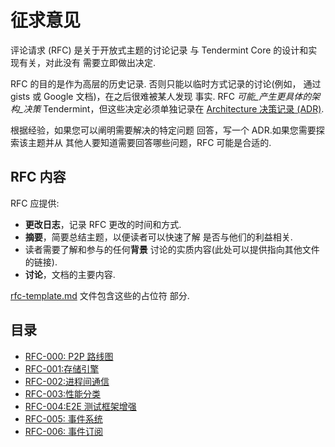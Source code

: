 # 征求意见

评论请求 (RFC) 是关于开放式主题的讨论记录
与 Tendermint Core 的设计和实现有关，对此没有
需要立即做出决定.

RFC 的目的是作为高层的历史记录.
否则只能以临时方式记录的讨论(例如，
通过 gists 或 Google 文档)，在之后很难被某人发现
事实. RFC _可能_产生更具体的架构_决策_
Tendermint，但这些决定必须单独记录在 [Architecture
决策记录 (ADR)](./../architecture).

根据经验，如果您可以阐明需要解决的特定问题
回答，写一个 ADR.如果您需要探索该主题并从
其他人要知道需要回答哪些问题，RFC 可能是合适的.

## RFC 内容

RFC 应提供:

- **更改日志**，记录 RFC 更改的时间和方式.
- **摘要**，简要总结主题，以便读者可以快速了解
  是否与他们的利益相关.
- 读者需要了解和参与的任何**背景**
  讨论的实质内容(此处可以提供指向其他文件的链接).
- **讨论**，文档的主要内容.

[rfc-template.md](./rfc-template.md) 文件包含这些的占位符
部分.

## 目录

- [RFC-000: P2P 路线图](./rfc-000-p2p-roadmap.rst)
- [RFC-001:存储引擎](./rfc-001-storage-engine.rst)
- [RFC-002:进程间通信](./rfc-002-ipc-ecosystem.md)
- [RFC-003:性能分类](./rfc-003-performance-questions.md)
- [RFC-004:E2E 测试框架增强](./rfc-004-e2e-framework.md)
- [RFC-005: 事件系统](./rfc-005-event-system.rst)
- [RFC-006: 事件订阅](./rfc-006-event-subscription.md)

<!-- - [RFC-NNN: Title](./rfc-NNN-title.md) -->
